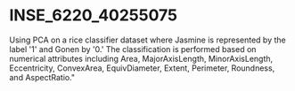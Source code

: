# INSE_6220_40255075
Using PCA on a rice classifier dataset where Jasmine is represented by the label '1' and Gonen by '0.'
The classification is performed based on numerical attributes including Area, MajorAxisLength, MinorAxisLength, Eccentricity, ConvexArea, EquivDiameter, Extent, Perimeter, Roundness, and AspectRatio."
